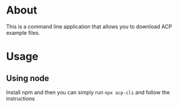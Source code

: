 # About

This is a command line application that allows you to download ACP example files.

# Usage
## Using node

Install npm and then you can simply run ```npx acp-cli``` and follow the instructions
